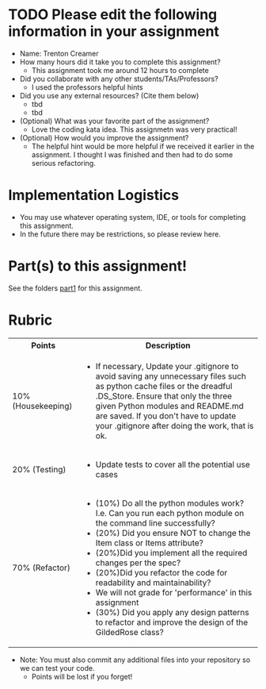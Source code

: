 # TODO Please edit the following information in your assignment

- Name: Trenton Creamer
- How many hours did it take you to complete this assignment?
  - This assignment took me around 12 hours to complete
- Did you collaborate with any other students/TAs/Professors?
  - I used the professors helpful hints
- Did you use any external resources? (Cite them below)
  - tbd
  - tbd
- (Optional) What was your favorite part of the assignment?
  - Love the coding kata idea. This assignmetn was very practical!
- (Optional) How would you improve the assignment?
  - The helpful hint would be more helpful if we received it earlier in the assignment. I thought I was finished and then had to do some serious refactoring.

# Implementation Logistics

- You may use whatever operating system, IDE, or tools for completing this assignment.
- In the future there may be restrictions, so please review here.

# Part(s) to this assignment!

See the folders [part1](./part1) for this assignment.

# Rubric

  <table>
  <tbody>
    <tr>
      <th>Points</th>
      <th align="center">Description</th>
    </tr>
    <tr>
      <td>10% (Housekeeping)</td>
	    <td align="left"><ul><li>If necessary, Update your .gitignore to avoid saving any unnecessary files such as python cache files or the dreadful .DS_Store. Ensure that only the three given Python modules and README.md are saved. If you don't have to update your .gitignore after doing the work, that is ok.</li></ul></td>
    </tr>
    <tr>
      <td>20% (Testing)</td>
	    <td align="left"><ul><li>Update tests to cover all the potential use cases</li></ul></td>
    </tr>
    <tr>
      <td>70% (Refactor)</td>
	    <td align="left"><ul><li>(10%) Do all the python modules work? I.e. Can you run each python module on the command line successfully?</li><li>(20%) Did you ensure NOT to change the Item class or Items attribute?</li><li>(20%)Did you implement all the required changes per the spec?</li><li>(20%)Did you refactor the code for readability and maintainability?</li><li>We will not grade for 'performance' in this assignment</li><li>(30%) Did you apply any design patterns to refactor and improve the design of the GildedRose class?</li></ul></td>
    </tr>	  
  </tbody>
</table>

- Note: You must also commit any additional files into your repository so we can test your code.
  - Points will be lost if you forget!
